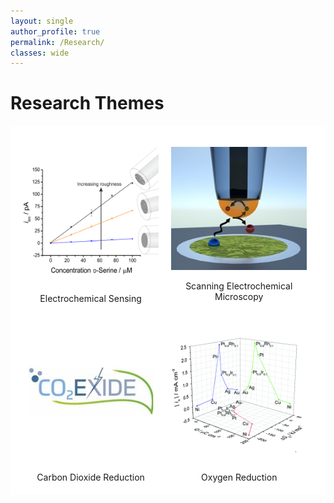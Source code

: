 ```yaml
---
layout: single
author_profile: true
permalink: /Research/
classes: wide
---
```


Research Themes
====================

<style>

.grid-container {
  display: grid;
  grid-template-columns: 49% 49%;
  background-color: #ffffff;
  padding: 10px;
}
.grid-item {
  background-color: #ffffff;
  border: 0px solid #ffffff;
  padding: 10px;
  text-align: center;
}

</style>

<p align="justify">
<div class="grid-container">
  <div class="grid-item">
	<div class="container">
	  <p><a href="/Research/Electrochemical_Sensing"><img src="/images/publications/2018JES_SQ.png" alt="Electrochemical Sensing" style="width:400px;"></a></p>
	  <div class="centered">Electrochemical Sensing</div>
	</div>
  </div>
  <div class="grid-item">
	<div class="container">
	  <p><a href="/Research/Scanning_Electrochemical_Microscopy"><img src="/images/publications/2017CHEMECHEM.jpg" alt="Scanning Electrochemical Microscopy" style="width:400px;"></a></p>
	  <div class="centered">Scanning Electrochemical Microscopy</div>
	</div>
  </div>
  <!--<div class="grid-item">
	<div class="container">
	  <p><a href="/Research/Corrosion"><img src="/images/publications/2017JES_CORR_SQ.png" alt="Corrosion" height="400" width="400"></a></p>
	  <div class="centered">Corrosion</div>
	</div>
  </div>-->
  <div class="grid-item">
	<div class="container">
	  <p><a href="/Research/Carbon_Dioxide_Reduction"><img src="/images/publications/CO2EXIDE.jpg" alt="Carbon Dioxide Reduction"></a></p>
	  <div class="centered">Carbon Dioxide Reduction</div>
	</div>
  </div>
  <div class="grid-item">
	<div class="container">
	  <p><a href="/Research/Oxygen_Reduction"><img src="/images/publications/2016PHYSCHEMCHEMPHYS_SQ.png" alt="Oxygen Reduction" ></a></p>
	  <div class="centered">Oxygen Reduction</div>
	</div>
  </div>
  <!--<div class="grid-item">
	<div class="container">
	  <p><a href="/Research/Kinetics_and_Digital_Simulation"><img src="/images/publications/2017CHEMECHEM_ECL_SQ.png"></a></p>
	  <div class="centered">Kinetics and Digital Simulation</div>
	</div>
  </div>  -->
</div>
</p>